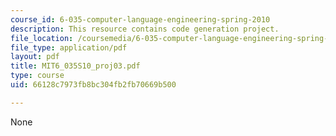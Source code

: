 ```yaml
---
course_id: 6-035-computer-language-engineering-spring-2010
description: This resource contains code generation project.
file_location: /coursemedia/6-035-computer-language-engineering-spring-2010/66128c7973fb8bc304fb2fb70669b500_MIT6_035S10_proj03.pdf
file_type: application/pdf
layout: pdf
title: MIT6_035S10_proj03.pdf
type: course
uid: 66128c7973fb8bc304fb2fb70669b500

---
```

None